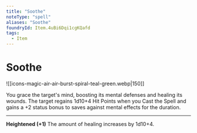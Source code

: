 ```yaml
---
title: "Soothe"
noteType: "spell"
aliases: "Soothe"
foundryId: Item.4uBi6Dqi1cgKQafd
tags:
  - Item
---
```


# Soothe
![[icons-magic-air-air-burst-spiral-teal-green.webp|150]]

You grace the target's mind, boosting its mental defenses and healing its wounds. The target regains 1d10+4 Hit Points when you Cast the Spell and gains a +2 status bonus to saves against mental effects for the duration.

* * *

**Heightened (+1)** The amount of healing increases by 1d10+4.
